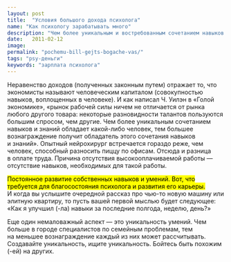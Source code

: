 ```yaml
---
layout: post
title:  "Условия большого дохода психолога"
name: "Как психологу зарабатывать много"
description: "Чем более уникальным и востребованным сочетанием навыков и знаний обладает психолог, тем большее вознаграждение он получает."
date:   2011-02-12			 
image:
permalink: "pochemu-bill-gejts-bogache-vas/"
tags: "psy-деньги"
keywords: "зарплата психолога"
---
```


<p>Неравенство доходов (полученных законным путем) отражает&nbsp;то, что экономисты называют человеческим капиталом (совокупностью навыков, воплощенных в&nbsp;человеке). И&nbsp;как написал Ч.&nbsp;Уилэн в&nbsp;«Голой экономике», «рынок рабочей силы ничем не&nbsp;отличается от&nbsp;рынка любого другого товара: некоторые разновидности талантов пользуются большим спросом, чем другие. Чем более уникальным сочетанием навыков и&nbsp;знаний обладает какой-либо человек, тем большее вознаграждение получит обладатель этого сочетания навыков и&nbsp;знаний». Опытный нейрохирург встречается гораздо реже, чем человек, способный разносить пиццу по&nbsp;офисам. Отсюда и&nbsp;разница в&nbsp;оплате труда. Причина отсутствия высокооплачиваемой работы&nbsp;— отсутствие навыков, необходимых для такой работы.</p>
<p><mark>Постоянное развитие собственных навыков и&nbsp;умений. Вот, что требуется для благосостояния психолога и&nbsp;развития его карьеры.</mark> И&nbsp;когда вы&nbsp;услышите очередной рассказ про чью-то новую машину или элитную квартиру, то&nbsp;пусть вашей первой мыслью будет следующее: «Как я&nbsp;улучшил (-ла) навыки за&nbsp;последние полгода, неделю, день?»</p>
<p>Еще один немаловажный аспект&nbsp;— это уникальность умений. Чем больше в&nbsp;городе специалистов по&nbsp;семейным проблемам, тем на&nbsp;меньшее вознаграждение каждый из&nbsp;них может рассчитывать. Создавайте уникальность, ищите уникальность. Бойтесь быть похожим (-ей) на&nbsp;других.</p>
